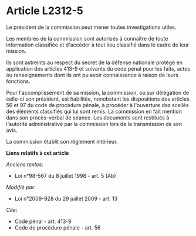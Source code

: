 # Article L2312-5

Le président de la commission peut mener toutes investigations utiles. 

Les membres de la commission sont autorisés à connaître de toute information classifiée et d'accéder à tout lieu classifié
dans le cadre de leur mission. 

Ils sont astreints au respect du secret de la défense nationale protégé en application des articles 413-9 et suivants du code
pénal pour les faits, actes ou renseignements dont ils ont pu avoir connaissance à raison de leurs fonctions. 

Pour l'accomplissement de sa mission, la commission, ou sur délégation de celle-ci son président, est habilitée, nonobstant
les dispositions des articles 56 et 97 du code de procédure pénale, à procéder à l'ouverture des scellés des éléments
classifiés qui lui sont remis. La commission en fait mention dans son procès-verbal de séance. Les documents sont restitués à
l'autorité administrative par la commission lors de la transmission de son avis. 

La commission établit son règlement intérieur.

**Liens relatifs à cet article**

_Anciens textes_:

  - Loi n°98-567 du 8 juillet 1998 - art. 5 (Ab)

_Modifié par_:

  - Loi n°2009-928 du 29 juillet 2009 - art. 13

_Cite_:

  - Code pénal - art. 413-9
  - Code de procédure pénale - art. 56
